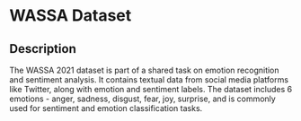# WASSA Dataset

## Description
The WASSA 2021 dataset is part of a shared task on emotion recognition and sentiment analysis. It contains textual data from social media platforms like Twitter, along with emotion and sentiment labels. The dataset includes 6 emotions - anger, sadness, disgust, fear, joy, surprise, and is commonly used for sentiment and emotion classification tasks.
